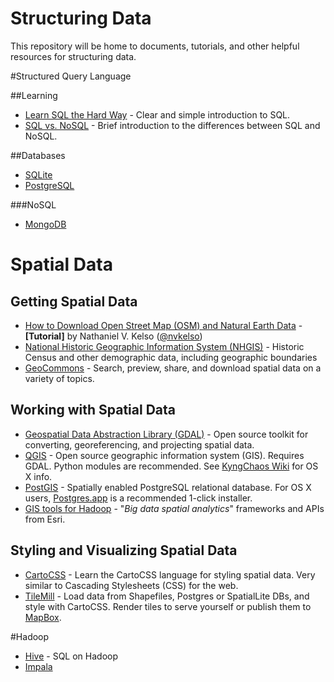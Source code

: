 Structuring Data
================
This repository will be home to documents, tutorials, and other helpful resources for structuring data.

#Structured Query Language

##Learning
* [Learn SQL the Hard Way](http://sql.learncodethehardway.org/) - Clear and simple introduction to SQL.
* [SQL vs. NoSQL](http://www.zdnet.com/rdbms-vs-nosql-how-do-you-pick-7000020803/) - Brief introduction to the differences between SQL and NoSQL.

##Databases

* [SQLite](https://www.sqlite.org/)
* [PostgreSQL](http://www.postgresql.org/)

###NoSQL

* [MongoDB](http://www.mongodb.org/)

# Spatial Data
## Getting Spatial Data
* [How to Download Open Street Map (OSM) and Natural Earth Data](https://github.com/nvkelso/geo-how-to/wiki/Getting-started:-DATA) -  **[Tutorial]** by Nathaniel V. Kelso ([@nvkelso](https://github.com/nvkelso))
* [National Historic Geographic Information System (NHGIS)](https://www.nhgis.org/) - Historic Census and other demographic data, including geographic boundaries
* [GeoCommons](http://geocommons.com/) - Search, preview, share, and download spatial data on a variety of topics.

## Working with Spatial Data
* [Geospatial Data Abstraction Library (GDAL)](http://www.gdal.org/) - Open source toolkit for converting, georeferencing, and projecting spatial data.
* [QGIS](http://www.qgis.org/en/site/) - Open source geographic information system (GIS). Requires GDAL. Python modules are recommended. See [KyngChaos Wiki](http://www.qgis.org/en/site/) for OS X info.
* [PostGIS](http://postgis.net/) - Spatially enabled PostgreSQL relational database. For OS X users, [Postgres.app](http://postgresapp.com/) is a recommended 1-click installer.
* [GIS tools for Hadoop](http://esri.github.io/gis-tools-for-hadoop/) - "_Big data spatial analytics_" frameworks and APIs from Esri.

## Styling and Visualizing Spatial Data
* [CartoCSS](https://www.mapbox.com/tilemill/docs/manual/carto/) - Learn the CartoCSS language for styling spatial data. Very similar to Cascading Stylesheets (CSS) for the web.
* [TileMill](http://www.mapbox.com/tilemill) - Load data from Shapefiles, Postgres or SpatialLite DBs, and style with CartoCSS. Render tiles to serve yourself or publish them to [MapBox](http://www.mapbox.com).

#Hadoop

* [Hive](https://hive.apache.org/) - SQL on Hadoop
* [Impala](http://www.cloudera.com/content/cloudera/en/products-and-services/cdh/impala.html)
